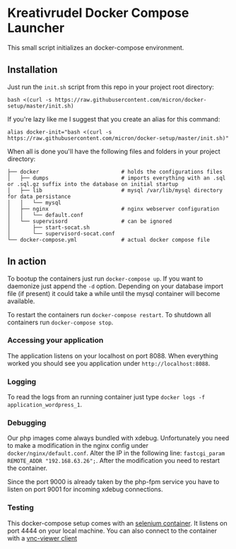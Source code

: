 # Kreativrudel Docker Compose Launcher

This small script initializes an docker-compose environment.
 
## Installation

Just run the ``init.sh`` script from this repo in your project root directory:
 
``bash <(curl -s https://raw.githubusercontent.com/micron/docker-setup/master/init.sh)``

If you're lazy like me I suggest that you create an alias for this command:

``alias docker-init="bash <(curl -s https://raw.githubusercontent.com/micron/docker-setup/master/init.sh)"``

When all is done you'll have the following files and folders in your project directory:

    ├── docker                          # holds the configurations files
    │   ├── dumps                       # imports everything with an .sql or .sql.gz suffix into the database on initial startup
    │   ├── lib                         # mysql /var/lib/mysql directory for data persistance
    │   │   └── mysql
    │   ├── nginx                       # nginx webserver configuration
    │   │   └── default.conf
    │   └── supervisord                 # can be ignored
    │       ├── start-socat.sh
    │       └── supervisord-socat.conf
    └── docker-compose.yml              # actual docker compose file

## In action

To bootup the containers just run ``docker-compose up``. If you want to daemonize just append the ``-d`` option. Depending on your database import file (if present) it could take a while until the mysql container will become available.

To restart the containers run ``docker-compose restart``. To shutdown all containers run ``docker-compose stop``.

### Accessing your application

The application listens on your localhost on port 8088. When everything worked you should see you application under ``http://localhost:8088``.

### Logging

To read the logs from an running container just type ``docker logs -f application_wordpress_1``.

### Debugging

Our php images come always bundled with xdebug. Unfortunately you need to make a modification in the nginx config under ``docker/nginx/default.conf``.
Alter the IP in the following line: ``fastcgi_param REMOTE_ADDR "192.168.63.26";``. After the modification you need to restart the container.

Since the port 9000 is already taken by the php-fpm service you have to listen on port 9001 for incoming xdebug connections.

### Testing

This docker-compose setup comes with an [selenium container](https://github.com/elgalu/docker-selenium). It listens on port 4444 on your local machine.
You can also connect to the container with a [vnc-viewer client](https://www.realvnc.com/download/viewer/)

